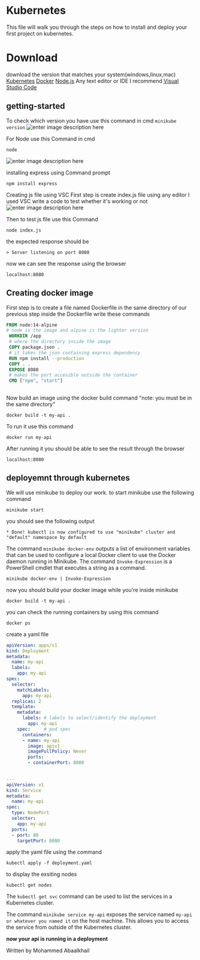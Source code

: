 # Kubernetes

This file will walk you through the steps on how to install and deploy your first project on kubernetes.

# Download
download the version that matches your system(windows,linux,mac)
 [Kubernetes](https://kubernetes.io/docs/setup/)
[Docker](https://www.docker.com/products/docker-desktop/)
[Node.js](https://nodejs.org/en) 
Any text editor or IDE 
I recommend [Visual Studio Code](https://code.visualstudio.com/download)   


## getting-started

To check which version you have 
use this command in cmd 
`minikube version`
![enter image description here](https://i.postimg.cc/05ShR8sr/Screenshot-2023-05-15-132159.png)

For Node use this Command in cmd

    node
![enter image description here](https://i.postimg.cc/FRr1tPfH/node.png)

installing express using Command prompt

    npm install express

Creating js file using VSC
First step is create index.js file using any editor I used VSC 
write a code to test whether it's working or not 
![enter image description here](https://i.postimg.cc/kM6GD4XD/Screenshot-2023-05-16-085309.png)
 
 Then to test js file use this Command 
 

    node index.js 
the expected response should be 

    > Server listening on port 8080
 now we can see the response using the browser 
 

    localhost:8080



## Creating docker image

First step is to create a file named Dockerfile in the same directory of our previous step
inside the Dockerfile write these commands 

   ```Dockerfile
   FROM node:14-alpine 
   # node is the image and alpine is the lighter version 
    WORKDIR /app
    # where the directory inside the image
    COPY package.json .
    # it takes the json containing express dependency
    RUN npm install --production 
    COPY . .
    EXPOSE 8080
    # makes the port accesible outside the container 
    CMD ["npm", "start"]
    
```
Now build an image using the docker build command "note: you must be in the same directory"

    docker build -t my-api .


To run it use this command 

    docker run my-api
After running it you should be able to see the result through the browser

    localhost:8080



## deployemnt through kubernetes


We will use minikube to deploy our work. 
to start minikube use the following command 

    minikube start

you should see the following output 

    * Done! kubectl is now configured to use "minikube" cluster and "default" namespace by default

The command `minikube docker-env` outputs a list of environment variables that can be used to configure a local Docker client to use the Docker daemon running in Minikube. The command `Invoke-Expression` is a PowerShell cmdlet that executes a string as a command.

    minikube docker-env | Invoke-Expression
    

now you should build your docker image while you're inside minikube 

    docker build -t my-api .


you can check the running containers by using this command 

    docker ps

create a yaml file

```yaml
apiVersion: apps/v1
kind: Deployment
metadata:
  name: my-api
  labels:
    app: my-api
spec:
  selector:
    matchLabels:
      app: my-api
  replicas: 2
  template:
    metadata:
      labels: # labels to select/identify the deployment
        app: my-api 
    spec:     # pod spec                  
      containers: 
      - name: my-api
        image: apiv1
        imagePullPolicy: Never
        ports:
        - containerPort: 8080
       

---
apiVersion: v1
kind: Service
metadata:
  name: my-api
spec:
  type: NodePort
  selector:
    app: my-api
  ports:
  - port: 80
    targetPort: 8080

```

apply the yaml file using the command 
```
kubectl apply -f deployment.yaml
```

to display the exsiting nodes

    kubectl get nodes


The `kubectl get svc` command can be used to list the services in a Kubernetes cluster.


The command `minikube service my-api` exposes the service named `my-api or whatever you named it` on the host machine. This allows you to access the service from outside of the Kubernetes cluster.

**now your api is running in a deployment** 

Written by Mohammed Abaalkhail
